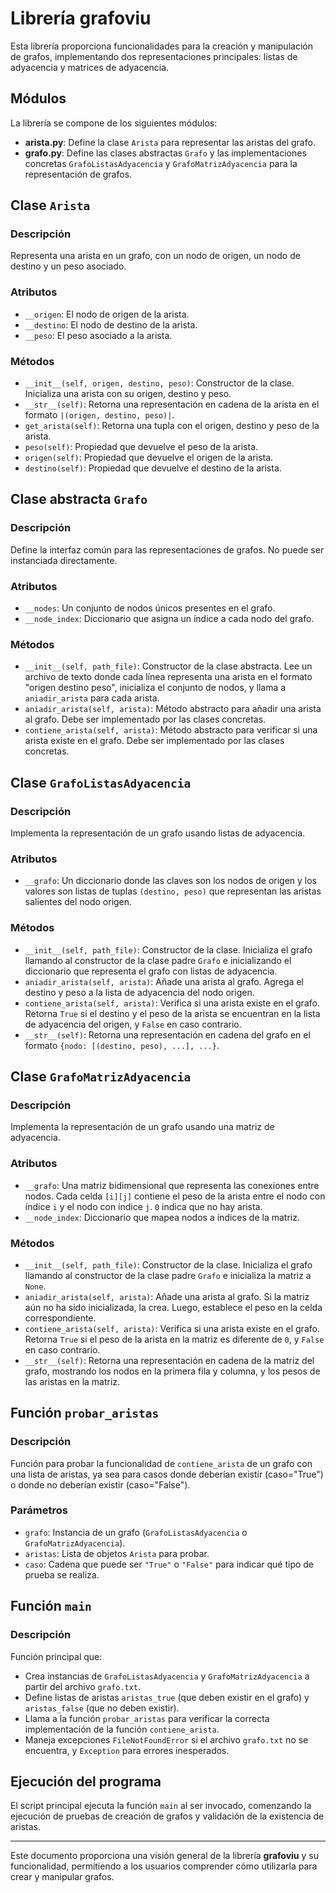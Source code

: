# Librería grafoviu

Esta librería proporciona funcionalidades para la creación y manipulación de grafos, implementando dos representaciones principales: listas de adyacencia y matrices de adyacencia.

## Módulos

La librería se compone de los siguientes módulos:

- **arista.py**: Define la clase `Arista` para representar las aristas del grafo.
- **grafo.py**: Define las clases abstractas `Grafo` y las implementaciones concretas `GrafoListasAdyacencia` y `GrafoMatrizAdyacencia` para la representación de grafos.

## Clase `Arista`

### Descripción
Representa una arista en un grafo, con un nodo de origen, un nodo de destino y un peso asociado.

### Atributos

- `__origen`: El nodo de origen de la arista.
- `__destino`: El nodo de destino de la arista.
- `__peso`: El peso asociado a la arista.

### Métodos

- `__init__(self, origen, destino, peso)`: Constructor de la clase. Inicializa una arista con su origen, destino y peso.
- `__str__(self)`: Retorna una representación en cadena de la arista en el formato `|(origen, destino, peso)|`.
- `get_arista(self)`: Retorna una tupla con el origen, destino y peso de la arista.
- `peso(self)`: Propiedad que devuelve el peso de la arista.
- `origen(self)`: Propiedad que devuelve el origen de la arista.
- `destino(self)`: Propiedad que devuelve el destino de la arista.

## Clase abstracta `Grafo`

### Descripción
Define la interfaz común para las representaciones de grafos. No puede ser instanciada directamente.

### Atributos

- `__nodes`: Un conjunto de nodos únicos presentes en el grafo.
- `__node_index`: Diccionario que asigna un índice a cada nodo del grafo.

### Métodos

- `__init__(self, path_file)`: Constructor de la clase abstracta. Lee un archivo de texto donde cada línea representa una arista en el formato "origen destino peso", inicializa el conjunto de nodos, y llama a `aniadir_arista` para cada arista.
- `aniadir_arista(self, arista)`: Método abstracto para añadir una arista al grafo. Debe ser implementado por las clases concretas.
- `contiene_arista(self, arista)`: Método abstracto para verificar si una arista existe en el grafo. Debe ser implementado por las clases concretas.

## Clase `GrafoListasAdyacencia`

### Descripción
Implementa la representación de un grafo usando listas de adyacencia.

### Atributos

- `__grafo`: Un diccionario donde las claves son los nodos de origen y los valores son listas de tuplas `(destino, peso)` que representan las aristas salientes del nodo origen.

### Métodos

- `__init__(self, path_file)`: Constructor de la clase. Inicializa el grafo llamando al constructor de la clase padre `Grafo` e inicializando el diccionario que representa el grafo con listas de adyacencia.
- `aniadir_arista(self, arista)`: Añade una arista al grafo. Agrega el destino y peso a la lista de adyacencia del nodo origen.
- `contiene_arista(self, arista)`: Verifica si una arista existe en el grafo. Retorna `True` si el destino y el peso de la arista se encuentran en la lista de adyacencia del origen, y `False` en caso contrario.
- `__str__(self)`: Retorna una representación en cadena del grafo en el formato `{nodo: [(destino, peso), ...], ...}`.

## Clase `GrafoMatrizAdyacencia`

### Descripción
Implementa la representación de un grafo usando una matriz de adyacencia.

### Atributos

- `__grafo`: Una matriz bidimensional que representa las conexiones entre nodos. Cada celda `[i][j]` contiene el peso de la arista entre el nodo con índice `i` y el nodo con índice `j`. `0` indica que no hay arista.
- `__node_index`: Diccionario que mapea nodos a índices de la matriz.

### Métodos

- `__init__(self, path_file)`: Constructor de la clase. Inicializa el grafo llamando al constructor de la clase padre `Grafo` e inicializa la matriz a `None`.
- `aniadir_arista(self, arista)`: Añade una arista al grafo. Si la matriz aún no ha sido inicializada, la crea. Luego, establece el peso en la celda correspondiente.
- `contiene_arista(self, arista)`: Verifica si una arista existe en el grafo. Retorna `True` si el peso de la arista en la matriz es diferente de `0`, y `False` en caso contrario.
- `__str__(self)`: Retorna una representación en cadena de la matriz del grafo, mostrando los nodos en la primera fila y columna, y los pesos de las aristas en la matriz.

## Función `probar_aristas`

### Descripción
Función para probar la funcionalidad de `contiene_arista` de un grafo con una lista de aristas, ya sea para casos donde deberían existir (caso="True") o donde no deberían existir (caso="False").

### Parámetros

- `grafo`: Instancia de un grafo (`GrafoListasAdyacencia` o `GrafoMatrizAdyacencia`).
- `aristas`: Lista de objetos `Arista` para probar.
- `caso`: Cadena que puede ser `"True"` o `"False"` para indicar qué tipo de prueba se realiza.

## Función `main`

### Descripción
Función principal que:

- Crea instancias de `GrafoListasAdyacencia` y `GrafoMatrizAdyacencia` a partir del archivo `grafo.txt`.
- Define listas de aristas `aristas_true` (que deben existir en el grafo) y `aristas_false` (que no deben existir).
- Llama a la función `probar_aristas` para verificar la correcta implementación de la función `contiene_arista`.
- Maneja excepciones `FileNotFoundError` si el archivo `grafo.txt` no se encuentra, y `Exception` para errores inesperados.

## Ejecución del programa

El script principal ejecuta la función `main` al ser invocado, comenzando la ejecución de pruebas de creación de grafos y validación de la existencia de aristas.

---

Este documento proporciona una visión general de la librería **grafoviu** y su funcionalidad, permitiendo a los usuarios comprender cómo utilizarla para crear y manipular grafos.
